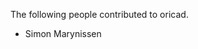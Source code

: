<!--
SPDX-License-Identifier: CC-BY-4.0

Copyright 2021 Simon Marynissen <marynissen.simon@gmail.com>
-->

The following people contributed to oricad.

 * Simon Marynissen
